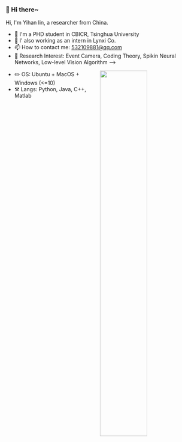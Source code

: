 ### 👋 Hi there~

Hi, I'm Yihan lin, a researcher from China.

- 🏫 I'm a PHD student in  CBICR, Tsinghua University
- 🏫 I' also working as an intern in Lynxi Co. 
- 📫 How to contact me: 532109881@qq.com
- 🔭 Research Interest: Event Camera, Coding Theory, Spikin Neural Networks, Low-level Vision Algorithm
-->

[<img align="right" width="50%" src="https://github-readme-stats.vercel.app/api?username=lyh983012&show_icons=true">](https://metrics.lecoq.io/lyh983012?template=classic)

- ✏️ OS: Ubuntu + MacOS + Windows (<=10)
- ⚒️ Langs: Python, Java, C++, Matlab

